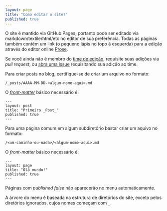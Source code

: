 ```yaml
---
layout: page
title: "Como editar o site?"
published: true
---
```


O site é mantido via GitHub Pages, portanto pode ser editado via
markdown/textile/html/etc no editor de sua preferência. Todas as páginas também
contém um link (o pequeno lápis no topo à esquerda) para a edição através do
editor online [Prose](http://prose.io).

Se você ainda não é membro do
[time de edição](https://github.com/orgs/ccppbrasil/teams/editors), requisite
suas adições via *pull request*, ou
[abra uma issue](https://github.com/ccppbrasil/ccppbrasil/issues/new)
requisitando sua adição ao time.

Para criar posts no blog, certifique-se de criar um arquivo no formato:

`/_posts/AAAA-MM-DD-<algum-nome-aqui>.md`

O [_front-matter_](http://jekyllrb.com/docs/frontmatter/) básico necessário é:

    ---
    layout: post
    title: "Primeiro _Post_"
    published: true
    ---

Para uma página comum em algum subdiretório bastar criar um aquivo no formato:

`/<um-caminho-ou-nada>/<algum-nome-aqui>.md`

O _front-matter_ básico necessário é:

    ---
    layout: page
    title: "Olá mundo!"
    published: true
    ---

Páginas com _published false_ não aparecerão no menu automaticamente.

A árvore do menu é baseada na estrutura de diretórios do site, exceto pelos
diretórios ignorados, cujos nomes começam com `_`.
